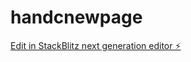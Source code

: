 # handcnewpage

[Edit in StackBlitz next generation editor ⚡️](https://stackblitz.com/~/github.com/altamashh54/handcnewpage)